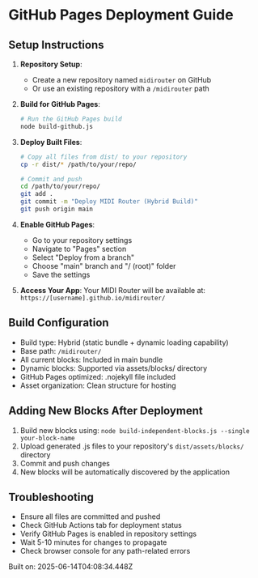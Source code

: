 # GitHub Pages Deployment Guide

## Setup Instructions

1. **Repository Setup**:
   - Create a new repository named `midirouter` on GitHub
   - Or use an existing repository with a `/midirouter` path

2. **Build for GitHub Pages**:
   ```bash
   # Run the GitHub Pages build
   node build-github.js
   ```

3. **Deploy Built Files**:
   ```bash
   # Copy all files from dist/ to your repository
   cp -r dist/* /path/to/your/repo/
   
   # Commit and push
   cd /path/to/your/repo/
   git add .
   git commit -m "Deploy MIDI Router (Hybrid Build)"
   git push origin main
   ```

4. **Enable GitHub Pages**:
   - Go to your repository settings
   - Navigate to "Pages" section
   - Select "Deploy from a branch"
   - Choose "main" branch and "/ (root)" folder
   - Save the settings

5. **Access Your App**:
   Your MIDI Router will be available at:
   `https://[username].github.io/midirouter/`

## Build Configuration
- Build type: Hybrid (static bundle + dynamic loading capability)
- Base path: `/midirouter/`
- All current blocks: Included in main bundle
- Dynamic blocks: Supported via assets/blocks/ directory
- GitHub Pages optimized: .nojekyll file included
- Asset organization: Clean structure for hosting

## Adding New Blocks After Deployment
1. Build new blocks using: `node build-independent-blocks.js --single your-block-name`
2. Upload generated .js files to your repository's `dist/assets/blocks/` directory
3. Commit and push changes
4. New blocks will be automatically discovered by the application

## Troubleshooting
- Ensure all files are committed and pushed
- Check GitHub Actions tab for deployment status
- Verify GitHub Pages is enabled in repository settings
- Wait 5-10 minutes for changes to propagate
- Check browser console for any path-related errors

Built on: 2025-06-14T04:08:34.448Z
